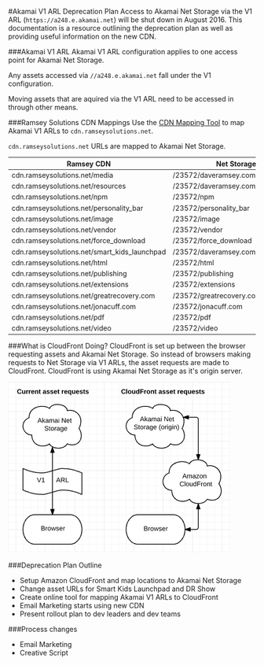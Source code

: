 #Akamai V1 ARL Deprecation Plan
Access to Akamai Net Storage via the V1 ARL (`https://a248.e.akamai.net`) will be shut down in August 2016.  This documentation is a resource outlining the deprecation plan as well as providing useful information on the new CDN.

###Akamai V1 ARL
Akamai V1 ARL configuration applies to one access point for Akamai Net Storage.

Any assets accessed via `//a248.e.akamai.net` fall under the V1 configuration.

Moving assets that are aquired via the V1 ARL need to be accessed in through other means. 
 
###Ramsey Solutions CDN Mappings
Use the [CDN Mapping Tool](http://gjthoman.github.io/cdn-converter/) to map Akamai V1 ARLs to `cdn.ramseysolutions.net`.

`cdn.ramseysolutions.net` URLs are mapped to Akamai Net Storage.

Ramsey CDN  | Net Storage Location
------------- | -------------
cdn.ramseysolutions.net/media | /23572/daveramsey.com/media
cdn.ramseysolutions.net/resources | /23572/daveramsey.com/resources
cdn.ramseysolutions.net/npm | /23572/npm
cdn.ramseysolutions.net/personality_bar | /23572/personality_bar
cdn.ramseysolutions.net/image | /23572/image
cdn.ramseysolutions.net/vendor | /23572/vendor
cdn.ramseysolutions.net/force_download | /23572/force_download
cdn.ramseysolutions.net/smart\_kids_launchpad | /23572/daveramsey.com/smart\_kids_launchpad
cdn.ramseysolutions.net/html | /23572/html
cdn.ramseysolutions.net/publishing | /23572/publishing
cdn.ramseysolutions.net/extensions | /23572/extensions
cdn.ramseysolutions.net/greatrecovery.com | /23572/greatrecovery.com
cdn.ramseysolutions.net/jonacuff.com | /23572/jonacuff.com
cdn.ramseysolutions.net/pdf | /23572/pdf
cdn.ramseysolutions.net/video | /23572/video

###What is CloudFront Doing?
CloudFront is set up between the browser requesting assets and Akamai Net Storage. So instead of browsers making requests to Net Storage via V1 ARLs, the asset requests are made to CloudFront. CloudFront is using Akamai Net Storage as it's origin server.

![CloudFront Workflow](https://raw.githubusercontent.com/gjthoman/cdn-converter/master/workflow.png)

###Deprecation Plan Outline
* Setup Amazon CloudFront and map locations to Akamai Net Storage
* Change asset URLs for Smart Kids Launchpad and DR Show
* Create online tool for mapping Akamai V1 ARLs to CloudFront
* Email Marketing starts using new CDN
* Present rollout plan to dev leaders and dev teams

###Process changes
* Email Marketing
* Creative Script
